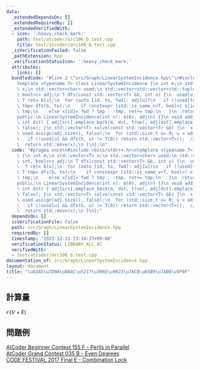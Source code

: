 ```yaml
---
data:
  _extendedDependsOn: []
  _extendedRequiredBy: []
  _extendedVerifiedWith:
  - icon: ':heavy_check_mark:'
    path: test/atcoder/arc106_b.test.cpp
    title: test/atcoder/arc106_b.test.cpp
  _isVerificationFailed: false
  _pathExtension: hpp
  _verificationStatusIcon: ':heavy_check_mark:'
  attributes:
    links: []
  bundledCode: "#line 2 \"src/Graph/LinearSystemIncidence.hpp\"\n#include <bits/stdc++.h>\n\
    template <typename T> class LinearSystemIncidence {\n int m;\n std::vector<T>\
    \ x;\n std::vector<char> used;\n std::vector<std::vector<std::tuple<int, int,\
    \ bool>>> adj;\n T dfs(const std::vector<T> &b, int u) {\n  used[u]= true;\n \
    \ T ret= b[u];\n  for (auto [id, to, fwd]: adj[u])\n   if (!used[to]) {\n    T\
    \ tmp= dfs(b, to);\n    if constexpr (std::is_same_v<T, bool>) x[id]= tmp, ret^=\
    \ tmp;\n    else x[id]= fwd ? tmp : -tmp, ret+= tmp;\n   }\n  return ret;\n }\n\
    public:\n LinearSystemIncidence(int n): m(0), adj(n) {}\n void add_edge(int src,\
    \ int dst) { adj[src].emplace_back(m, dst, true), adj[dst].emplace_back(m++, src,\
    \ false); }\n std::vector<T> solve(const std::vector<T> &b) {\n  x.assign(m, T(0)),\
    \ used.assign(adj.size(), false);\n  for (std::size_t u= 0; u < adj.size(); u++)\n\
    \   if (!used[u] && dfs(b, u) != T(0)) return std::vector<T>();  // no sloution\n\
    \  return std::move(x);\n }\n};\n"
  code: "#pragma once\n#include <bits/stdc++.h>\ntemplate <typename T> class LinearSystemIncidence\
    \ {\n int m;\n std::vector<T> x;\n std::vector<char> used;\n std::vector<std::vector<std::tuple<int,\
    \ int, bool>>> adj;\n T dfs(const std::vector<T> &b, int u) {\n  used[u]= true;\n\
    \  T ret= b[u];\n  for (auto [id, to, fwd]: adj[u])\n   if (!used[to]) {\n   \
    \ T tmp= dfs(b, to);\n    if constexpr (std::is_same_v<T, bool>) x[id]= tmp, ret^=\
    \ tmp;\n    else x[id]= fwd ? tmp : -tmp, ret+= tmp;\n   }\n  return ret;\n }\n\
    public:\n LinearSystemIncidence(int n): m(0), adj(n) {}\n void add_edge(int src,\
    \ int dst) { adj[src].emplace_back(m, dst, true), adj[dst].emplace_back(m++, src,\
    \ false); }\n std::vector<T> solve(const std::vector<T> &b) {\n  x.assign(m, T(0)),\
    \ used.assign(adj.size(), false);\n  for (std::size_t u= 0; u < adj.size(); u++)\n\
    \   if (!used[u] && dfs(b, u) != T(0)) return std::vector<T>();  // no sloution\n\
    \  return std::move(x);\n }\n};"
  dependsOn: []
  isVerificationFile: false
  path: src/Graph/LinearSystemIncidence.hpp
  requiredBy: []
  timestamp: '2022-12-31 23:16:37+09:00'
  verificationStatus: LIBRARY_ALL_AC
  verifiedWith:
  - test/atcoder/arc106_b.test.cpp
documentation_of: src/Graph/LinearSystemIncidence.hpp
layout: document
title: "\u63A5\u7D9A\u884C\u5217\u306E\u9023\u7ACB\u65B9\u7A0B\u5F0F"
---
```

## 計算量
$\mathcal{O}(V+E)$
## 問題例
[AtCoder Beginner Contest 155 F - Perils in Parallel](https://atcoder.jp/contests/abc155/tasks/abc155_f) \
[AtCoder Grand Contest 035 B - Even Degrees ](https://atcoder.jp/contests/agc035/tasks/agc035_b) \
[CODE FESTIVAL 2017 Final E - Combination Lock](https://atcoder.jp/contests/cf17-final/tasks/cf17_final_e)